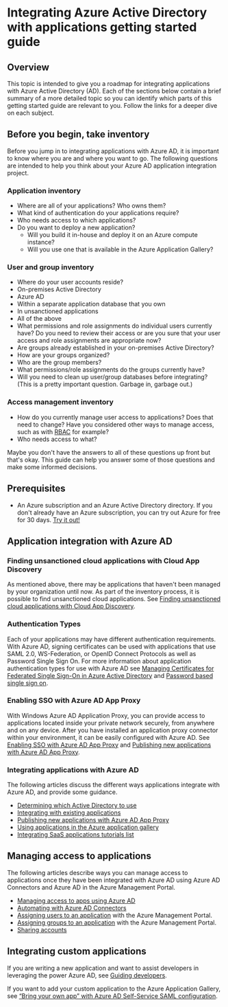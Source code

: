 <properties
   pageTitle="Integrating Azure Active Directory with applications getting started guide |  Windows Azure"
   description="This article is a getting started guide for integrating Azure Active Directory (AD) with on-premises applications, and cloud applications."
   services="active-directory"
   documentationCenter=""
   authors="ihenkel"
   manager="stevenpo"
   editor=""/>

   <tags
	ms.service="active-directory"
	ms.date="10/16/2015"
	wacn.date=""/>

# Integrating Azure Active Directory with applications getting started guide
## Overview
This topic is intended to give you a roadmap for integrating applications with Azure Active Directory (AD). Each of the sections below contain a brief summary of a more detailed topic so you can identify which parts of this getting started guide are relevant to you.  Follow the links for a deeper dive on each subject.

## Before you begin, take inventory
Before you jump in to integrating applications with Azure AD, it is important to know where you are and where you want to go.  The following questions are intended to help you think about your Azure AD application integration project.

### Application inventory
- Where are all of your applications? Who owns them?
- What kind of authentication do your applications require?
- Who needs access to which applications?
- Do you want to deploy a new application?
  - Will you build it in-house and deploy it on an Azure compute instance?
  - Will you use one that is available in the Azure Application Gallery?

### User and group inventory
- Where do your user accounts reside?
 - On-premises Active Directory
 - Azure AD
 - Within a separate application database that you own
 - In unsanctioned applications
 - All of the above
- What permissions and role assignments do individual users currently have? Do you need to review their access or are you sure that your user access and role assignments are appropriate now?
- Are groups already established in your on-premises Active Directory?
 - How are your groups organized?
 - Who are the group members?
 - What permissions/role assignments do the groups currently have?
- Will you need to clean up user/group databases before integrating?  (This is a pretty important question. Garbage in, garbage out.)

### Access management inventory
- How do you currently manage user access to applications? Does that need to change?  Have you considered other ways to manage access, such as with [RBAC](/documentation/articles/role-based-access-control-configure) for example?
- Who needs access to what?

Maybe you don't have the answers to all of these questions up front but that's okay.  This guide can help you answer some of those questions and make some informed decisions.

## Prerequisites
- An Azure subscription and an Azure Active Directory directory.  If you don't already have an Azure subscription, you can try out Azure for free for 30 days. [Try it out!](https://azure.microsoft.com/trial/get-started-active-directory/)

## Application integration with Azure AD
### Finding unsanctioned cloud applications with Cloud App Discovery
As mentioned above, there may be applications that haven't been managed by your organization until now.  As part of the inventory process, it is possible to find unsanctioned cloud applications. See
[Finding unsanctioned cloud applications with Cloud App Discovery](/documentation/articles/active-directory-cloudappdiscovery-whatis).

### Authentication Types
Each of your applications may have different authentication requirements. With Azure AD, signing certificates can be used with applications that use SAML 2.0, WS-Federation, or OpenID Connect Protocols as well as Password Single Sign On. For more information about application authentication types for use with Azure AD see [Managing Certificates for Federated Single Sign-On in Azure Active Directory](/documentation/articles/active-directory-sso-certs) and [Password based single sign on](/documentation/articles/active-directory-appssoaccess-whatis).

### Enabling SSO with Azure AD App Proxy
With Windows Azure AD Application Proxy, you can provide access to applications located inside your private network securely, from anywhere and on any device. After you have installed an application proxy connector within your environment, it can be easily configured with Azure AD. See [Enabling SSO with Azure AD App Proxy](/documentation/articles/active-directory-appssoaccess-enable-hybrid-access) and [Publishing new applications with Azure AD App Proxy](/documentation/articles/active-directory-application-proxy-configure).

### Integrating applications with Azure AD
The following articles discuss the different ways applications integrate with Azure AD, and provide some guidance.

- [Determining which Active Directory to use](/documentation/articles/active-directory-administer)
- [Integrating with existing applications](/documentation/articles/active-directory-sso-integrate-existing-apps)
- [Publishing new applications with Azure AD App Proxy](/documentation/articles/active-directory-application-proxy-configure)
- [Using applications in the Azure application gallery](/documentation/articles/active-directory-appssoaccess-whatis#get-started-with-the-azure-ad-application-gallery.md)
- [Integrating SaaS applications tutorials list](/documentation/articles/active-directory-saas-tutorial-list)

## Managing access to applications
The following articles describe ways you can manage access to applications once they have been integrated with Azure AD using Azure AD Connectors and Azure AD in the Azure Management Portal.

- [Managing access to apps using Azure AD](/documentation/articles/active-directory-managing-access-to-apps)
- [Automating with Azure AD Connectors](/documentation/articles/active-directory-saas-app-provisioning)
- [Assigning users to an application](/documentation/articles/active-directory-applications-guiding-developers-assigning-users) with the Azure Management Portal.
- [Assigning groups to an application](/documentation/articles/active-directory-applications-guiding-developers-assigning-groups) with the Azure Management Portal.
- [Sharing accounts](/documentation/articles/active-directory-sharing-accounts)

## Integrating custom applications
If you are writing a new application and want to assist developers in leveraging the power Azure AD, see [Guiding developers](/documentation/articles/active-directory-applications-guiding-developers-for-lob-applications).

If you want to add your custom application to the Azure Application Gallery, see [“Bring your own app” with Azure AD Self-Service SAML configuration](http://blogs.technet.com/b/ad/archive/2015/06/17/bring-your-own-app-with-azure-ad-self-service-saml-configuration-gt-now-in-preview.aspx).
